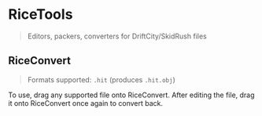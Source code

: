 # RiceTools
>Editors, packers, converters for DriftCity/SkidRush files

## RiceConvert
>Formats supported: `.hit` (produces `.hit.obj`)

To use, drag any supported file onto RiceConvert. After editing the file, drag it onto RiceConvert once again to convert back.
